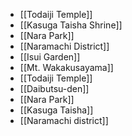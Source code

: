 - [[Todaiji Temple]]
- [[Kasuga Taisha Shrine]]
- [[Nara Park]]
- [[Naramachi District]]
- [[Isui Garden]]
- [[Mt. Wakakusayama]]
- [[Todaiji Temple]]
- [[Daibutsu-den]]
- [[Nara Park]]
- [[Kasuga Taisha]]
- [[Naramachi district]]
